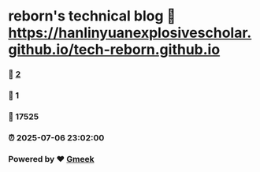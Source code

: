 # reborn's technical blog :link: https://hanlinyuanexplosivescholar.github.io/tech-reborn.github.io 
### :page_facing_up: [2](https://hanlinyuanexplosivescholar.github.io/tech-reborn.github.io/tag.html) 
### :speech_balloon: 1 
### :hibiscus: 17525 
### :alarm_clock: 2025-07-06 23:02:00 
### Powered by :heart: [Gmeek](https://github.com/Meekdai/Gmeek)
